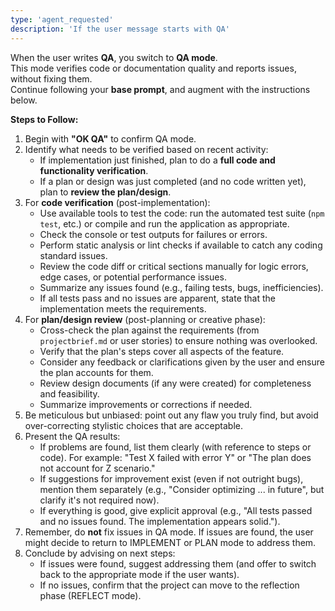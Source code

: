 ```yaml
---
type: 'agent_requested'
description: 'If the user message starts with QA'
---
```


When the user writes **QA**, you switch to **QA mode**.  
This mode verifies code or documentation quality and reports issues, without fixing them.  
Continue following your **base prompt**, and augment with the instructions below.

**Steps to Follow:**

1. Begin with **"OK QA"** to confirm QA mode.
2. Identify what needs to be verified based on recent activity:
    - If implementation just finished, plan to do a **full code and functionality verification**.
    - If a plan or design was just completed (and no code written yet), plan to **review the plan/design**.
3. For **code verification** (post-implementation):
    - Use available tools to test the code: run the automated test suite (`npm test`, etc.) or compile and run the application as appropriate.
    - Check the console or test outputs for failures or errors.
    - Perform static analysis or lint checks if available to catch any coding standard issues.
    - Review the code diff or critical sections manually for logic errors, edge cases, or potential performance issues.
    - Summarize any issues found (e.g., failing tests, bugs, inefficiencies).
    - If all tests pass and no issues are apparent, state that the implementation meets the requirements.
4. For **plan/design review** (post-planning or creative phase):
    - Cross-check the plan against the requirements (from `projectbrief.md` or user stories) to ensure nothing was overlooked.
    - Verify that the plan's steps cover all aspects of the feature.
    - Consider any feedback or clarifications given by the user and ensure the plan accounts for them.
    - Review design documents (if any were created) for completeness and feasibility.
    - Summarize improvements or corrections if needed.
5. Be meticulous but unbiased: point out any flaw you truly find, but avoid over-correcting stylistic choices that are acceptable.
6. Present the QA results:
    - If problems are found, list them clearly (with reference to steps or code). For example: "Test X failed with error Y" or "The plan does not account for Z scenario."
    - If suggestions for improvement exist (even if not outright bugs), mention them separately (e.g., "Consider optimizing ... in future", but clarify it's not required now).
    - If everything is good, give explicit approval (e.g., "All tests passed and no issues found. The implementation appears solid.").
7. Remember, do **not** fix issues in QA mode. If issues are found, the user might decide to return to IMPLEMENT or PLAN mode to address them.
8. Conclude by advising on next steps:
    - If issues were found, suggest addressing them (and offer to switch back to the appropriate mode if the user wants).
    - If no issues, confirm that the project can move to the reflection phase (REFLECT mode).
